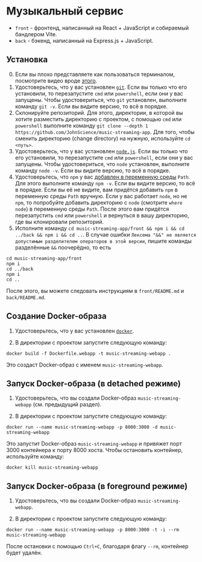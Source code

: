 # Музыкальный сервис

* `front` - фронтенд, написанный на React + JavaScript и собираемый бандлером Vite.
* `back` - бэкенд, написанный на Express.js + JavaScript.

## Установка

0. Если вы плохо представляете как пользоваться терминалом, посмотрите видео вроде [этого](https://www.youtube.com/watch?v=LtZpdRJvU1A).
1. Удостоверьтесь, что у вас установлен [`git`](https://git-scm.com/). Если вы только что его установили, то перезапустите `cmd` или `powershell`, если они у вас запущены. Чтобы удостовериться, что `git` установлен, выполните команду `git -v`. Если вы видите версию, то всё в порядке.
2. Склонируйте репозиторий. Для этого, директории, в которой вы хотите разместить директорию с проектом, с помощью `cmd` или `powershell` выполните команду `git clone --depth 1 https://github.com/JohnScience/music-streaming-app`. Для того, чтобы сменить директорию (change directory) на нужную, используйте `cd <путь>`.
3. Удостоверьтесь, что у вас установлен [`node.js`](https://nodejs.org/en/download/). Если вы только что его установили, то перезапустите `cmd` или `powershell`, если они у вас запущены. Чтобы удостовериться, что `node` установлен, выполните команду `node -v`. Если вы видите версию, то всё в порядке.
4. Удостоверьтесь, что `npm` у вас [добавлен в переменную среды](https://remontka.pro/add-to-path-variable-windows/) `Path`. Для этого выполните команду `npm -v`. Если вы видите версию, то всё в порядке. Если вы её не видите, вам придётся добавить `npm` в переменную среды `Path` вручную. Если у вас работает `node`, но не `npm`, то попробуйте добавить директорию с `node` (смотрите `where node`) в переменную среды `Path`. После этого вам придётся перезапустить `cmd` или `powershell` и вернуться в вашу директорию, где вы клонировали репозиторий.
5. Исполните команду `cd music-streaming-app/front && npm i && cd ../back && npm i && cd ..`. В случае ошибки `Лексема "&&" не является допустимым разделителем операторов в этой версии`, пишите команды разделённые `&&` поочерёдно, то есть

```console
cd music-streaming-app/front
npm i
cd ../back
npm i
cd ..
```

После этого, вы можете следовать инструкциям в `front/README.md` и `back/README.md`.

## Создание Docker-образа

1. Удостоверьтесь, что у вас установлен [`docker`](https://docs.docker.com/get-docker/).

2. В директории с проектом запустите следующую команду:

```console
docker build -f Dockerfile.webapp -t music-streaming-webapp .
```

Это создаст Docker-образ с именем `music-streaming-webapp`.

## Запуск Docker-образа (в detached режиме)

1. Удостоверьтесь, что вы создали Docker-образ `music-streaming-webapp` (см. предыдущий раздел).

2. В директории с проектом запустите следующую команду:

```console
docker run --name music-streaming-webapp -p 8000:3000 -d music-streaming-webapp
```

Это запустит Docker-образ `music-streaming-webapp` и привяжет порт 3000 контейнера к порту 8000 хоста. Чтобы остановить контейнер, используйте команду:

```console
docker kill music-streaming-webapp
```

## Запуск Docker-образа (в foreground режиме)

1. Удостоверьтесь, что вы создали Docker-образ `music-streaming-webapp`.

2. В директории с проектом запустите следующую команду:

```console
docker run --name music-streaming-webapp -p 8000:3000 -t -i --rm music-streaming-webapp
```

После остановки с помощью `Ctrl+C`, благодаря флагу `--rm`, контейнер будет удалён.
